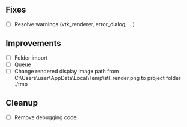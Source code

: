 ## Fixes

- [ ] Resolve warnings (vtk_renderer, error_dialog, ...)

## Improvements

- [ ] Folder import
- [ ] Queue
- [ ] Change rendered display image path from C:\Users\user\AppData\Local\Temp\stl_render.png to project folder ./tmp

## Cleanup

- [ ] Remove debugging code
